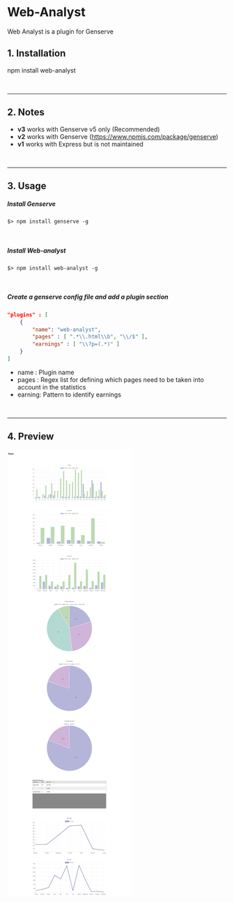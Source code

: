 
# Web-Analyst
Web Analyst is a plugin for Genserve

## 1. Installation
   
npm install web-analyst

<br/>

---

## 2. Notes

* **v3** works with Genserve v5 only (Recommended)
* **v2** works with Genserve (https://www.npmjs.com/package/genserve)
* **v1** works with Express but is not maintained

<br/>

---

## 3. Usage

##### Install Genserve

```
$> npm install genserve -g
```

<br/>

##### Install Web-analyst

```
$> npm install web-analyst -g
```

<br/>

##### Create a genserve config file and add a plugin section

```json
"plugins" : [
    {
    	"name": "web-analyst",
		"pages" : [ ".*\\.html\\b", "\\/$" ],
		"earnings" : [ "\\?p=(.*)" ]
	}
]
```

* name   : Plugin name
* pages  : Regex list for defining which pages need to be taken into account in the statistics
* earning: Pattern to identify earnings

<br/>

---

## 4. Preview

![Screenshot](https://github.com/thimpat/demos/blob/main/web-analyst/images/stats-plugin-3.png)



